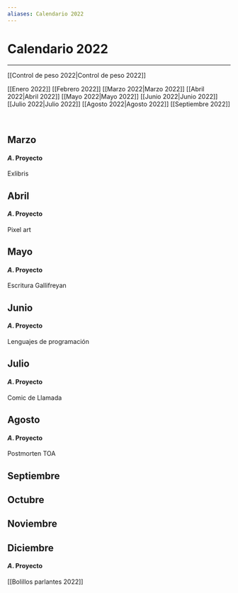 ```yaml
---
aliases: Calendario 2022
---
```


# Calendario 2022
---

[[Control de peso 2022|Control de peso 2022]]

[[Enero 2022]]
[[Febrero 2022]]
[[Marzo 2022|Marzo 2022]]
[[Abril 2022|Abril 2022]]
[[Mayo 2022|Mayo 2022]]
[[Junio 2022|Junio 2022]]
[[Julio 2022|Julio 2022]]
[[Agosto 2022|Agosto 2022]]
[[Septiembre 2022]]

&emsp;

## Marzo
#### $A$. Proyecto
Exlibris


## Abril

#### $A$. Proyecto
Pixel art



## Mayo
#### $A$. Proyecto
Escritura Gallifreyan


## Junio
#### $A$. Proyecto
Lenguajes de programación


## Julio
#### $A$. Proyecto
Comic de Llamada



## Agosto
#### $A$. Proyecto
Postmorten TOA



## Septiembre


## Octubre


## Noviembre


## Diciembre
#### $A$. Proyecto
[[Bolillos parlantes 2022]]

